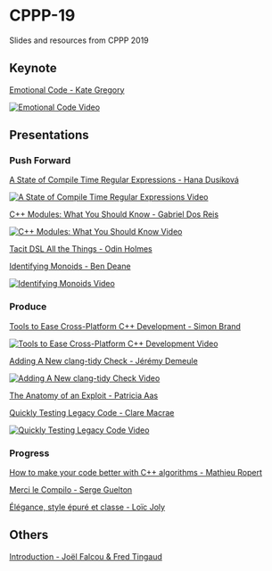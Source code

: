 # CPPP-19

Slides and resources from CPPP 2019

## Keynote

[Emotional Code - Kate Gregory](emotional_code-Kate_Gregory)

[![Emotional Code Video](https://img.youtube.com/vi/zjH2d5VhTD8/0.jpg)](https://www.youtube.com/watch?v=zjH2d5VhTD8)

## Presentations

### Push Forward

[A State of Compile Time Regular Expressions - Hana Dusíková](a_state_of_compile_time_regular_expressions-Hana_Dusikova)

[![A State of Compile Time Regular Expressions Video](https://img.youtube.com/vi/i7H5TSVJy0Y/0.jpg)](https://www.youtube.com/watch?v=i7H5TSVJy0Y)

[C++ Modules: What You Should Know - Gabriel Dos Reis](C%2B%2B_modules_what_you_should_know-Gabriel_Dos_Reis)

[![C++ Modules: What You Should Know Video](https://img.youtube.com/vi/MP6SJEBt6Ss/0.jpg)](https://www.youtube.com/watch?v=MP6SJEBt6Ss)

[Tacit DSL All the Things - Odin Holmes](tacit_dsl_all_the_things-Odin_Holmes)

[Identifying Monoids - Ben Deane](identifying_monoids-Ben_Deane)

[![Identifying Monoids Video](https://img.youtube.com/vi/on7v8nlyaAg/0.jpg)](https://www.youtube.com/watch?v=on7v8nlyaAg)

### Produce

[Tools to Ease Cross-Platform C++ Development - Simon Brand](tools_to_ease_cross_platform_C%2B%2B_development-Simon_Brand)

[![Tools to Ease Cross-Platform C++ Development Video](https://img.youtube.com/vi/c8ZWdLCqnw4/0.jpg)](https://www.youtube.com/watch?v=c8ZWdLCqnw4)

[Adding A New clang-tidy Check - Jérémy Demeule](adding_a_new_clang-tidy_check-Jeremy_Demeule)

[![Adding A New clang-tidy Check Video](https://img.youtube.com/vi/K-WhaEUEZWc/0.jpg)](https://www.youtube.com/watch?v=K-WhaEUEZWc)

[The Anatomy of an Exploit - Patricia Aas](the_anatomy_of_an_exploit-Patricia_Aas)

[Quickly Testing Legacy Code - Clare Macrae](quickly_testing_legacy_code-Clare_Macrae)

[![Quickly Testing Legacy Code Video](https://img.youtube.com/vi/JnoNTc-BmB8/0.jpg)](https://www.youtube.com/watch?v=JnoNTc-BmB8)

### Progress

[How to make your code better with C++ algorithms - Mathieu Ropert](how_to_make_your_code_better_with_C%2B%2B_algorithms-Mathieu_Ropert)

[Merci le Compilo - Serge Guelton](merci_le_compilo-Serge_Guelton)

[Élégance, style épuré et classe - Loïc Joly](elegance_style_epure_et_classe-Loic_Joly)

## Others

[Introduction - Joël Falcou & Fred Tingaud](introduction-Joel_Falcou_%26_Fred_Tingaud)
